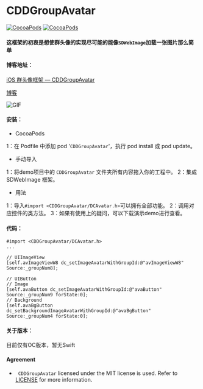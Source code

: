 # CDDGroupAvatar


[![CocoaPods](https://img.shields.io/cocoapods/v/CDDGroupAvatar.svg)](https://cocoapods.org/pods/CDDGroupAvatar)&nbsp;[![CocoaPods](https://img.shields.io/cocoapods/p/CDDGroupAvatar.svg)](https://github.com/indulgeIn/CDDGroupAvatar)&nbsp;

#### 这框架的初衷是想使群头像的实现尽可能的能像`SDWebImage`加载一张图片那么简单


#### 博客地址：

[iOS 群头像框架 — CDDGroupAvatar](https://www.jianshu.com/p/f1acb0c0fb97)

[博客](http://chendiandian.fun/2019/08/06/iOS-%E7%BE%A4%E5%A4%B4%E5%83%8F%E6%A1%86%E6%9E%B6-CDDGroupAvatar/)

![GIF](https://github.com/RocketsChen/CDDGroupAvatar/blob/master/CDDGroupAvatar.gif)

#### 安装：

* CocoaPods

1：在 Podfile 中添加 pod '`CDDGroupAvatar`'，执行 pod install 或 pod update。

* 手动导入

1：将demo项目中的 `CDDGroupAvatar` 文件夹所有内容拖入你的工程中。
2：集成 SDWebImage 框架。

* 用法

1：导入`#import <CDDGroupAvatar/DCAvatar.h>`可以拥有全部功能。
2：调用对应控件的类方法。
3：如果有使用上的疑问，可以下载演示demo进行查看。

#### 代码：

```
#import <CDDGroupAvatar/DCAvatar.h>
...

// UIImageView
[self.avImageViewW8 dc_setImageAvatarWithGroupId:@"avImageViewW8" Source:_groupNum8];

// UIButton
// Image
[self.avaButton dc_setImageAvatarWithGroupId:@"avaButton" Source:_groupNum9 forState:0];
// Background
[self.avaBgButton dc_setBackgroundImageAvatarWithGroupId:@"avaBgButton" Source:_groupNum4 forState:0];
```

#### 关于版本：
目前仅有OC版本，暂无Swift


#### Agreement

* ` CDDGroupAvatar` licensed under the MIT license is used. Refer to [LICENSE](https://opensource.org/licenses/MIT) for more information.

